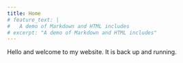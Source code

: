 ```yaml
---
title: Home
# feature_text: |
#   A demo of Markdown and HTML includes
# excerpt: "A demo of Markdown and HTML includes"
---
```

Hello and welcome to my website. It is back up and running.